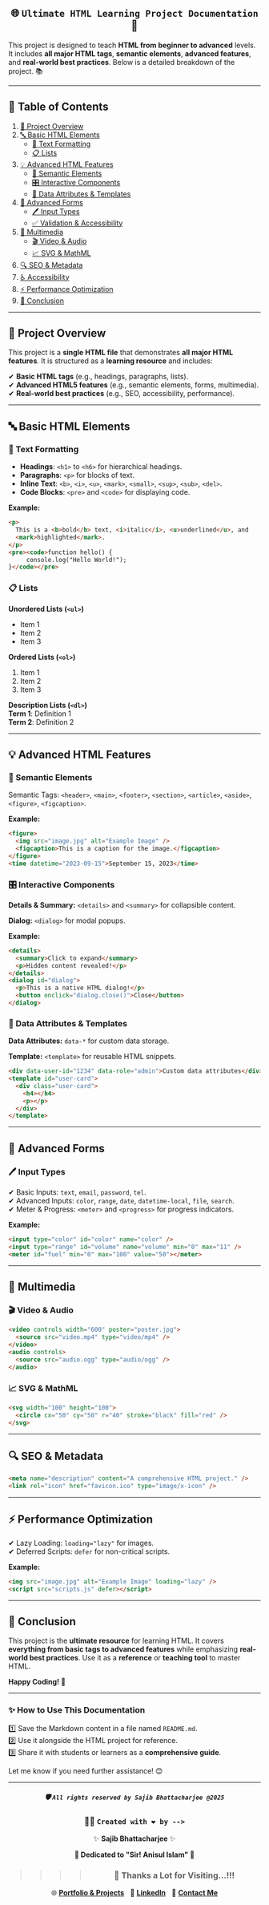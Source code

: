 <div align="center">
<!--
╔═══════════════════════════════════╗
║🌐 Ultimate HTML Learning Project Documentation 🚀 ║
╚═══════════════════════════════════╝
-->
   
## 🌐 `Ultimate HTML Learning Project Documentation` 🚀

</div>

This project is designed to teach **HTML from beginner to advanced** levels. It includes **all major HTML tags**, **semantic elements**, **advanced features**, and **real-world best practices**. Below is a detailed breakdown of the project. 📚

---

## 📖 Table of Contents

1. [📌 Project Overview](#-project-overview)
2. [🔤 Basic HTML Elements](#-basic-html-elements)
   - [📝 Text Formatting](#-text-formatting)
   - [📋 Lists](#-lists)
3. [💡 Advanced HTML Features](#-advanced-html-features)
   - [📌 Semantic Elements](#-semantic-elements)
   - [🎛️ Interactive Components](#-interactive-components)
   - [🔗 Data Attributes & Templates](#-data-attributes--templates)
4. [📝 Advanced Forms](#-advanced-forms)
   - [🖊️ Input Types](#-input-types)
   - [✅ Validation & Accessibility](#-validation--accessibility)
5. [🎥 Multimedia](#-multimedia)
   - [🎬 Video & Audio](#-video--audio)
   - [📈 SVG & MathML](#-svg--mathml)
6. [🔍 SEO & Metadata](#-seo--metadata)
7. [♿ Accessibility](#-accessibility)
8. [⚡ Performance Optimization](#-performance-optimization)
9. [🎯 Conclusion](#-conclusion)

---

## 📌 Project Overview

This project is a **single HTML file** that demonstrates **all major HTML features**. It is structured as a **learning resource** and includes:

✔ **Basic HTML tags** (e.g., headings, paragraphs, lists).  
✔ **Advanced HTML5 features** (e.g., semantic elements, forms, multimedia).  
✔ **Real-world best practices** (e.g., SEO, accessibility, performance).

---

## 🔤 Basic HTML Elements

### 📝 Text Formatting

- **Headings**: `<h1>` to `<h6>` for hierarchical headings.
- **Paragraphs**: `<p>` for blocks of text.
- **Inline Text**: `<b>`, `<i>`, `<u>`, `<mark>`, `<small>`, `<sup>`, `<sub>`, `<del>`.
- **Code Blocks**: `<pre>` and `<code>` for displaying code.

**Example:**

```html
<p>
  This is a <b>bold</b> text, <i>italic</i>, <u>underlined</u>, and
  <mark>highlighted</mark>.
</p>
<pre><code>function hello() {
     console.log("Hello World!");
}</code></pre>
```

### 📋 Lists

**Unordered Lists (`<ul>`)**

- Item 1
- Item 2
- Item 3

**Ordered Lists (`<ol>`)**

1. Item 1
2. Item 2
3. Item 3

**Description Lists (`<dl>`)**  
**Term 1**: Definition 1  
**Term 2**: Definition 2

---

## 💡 Advanced HTML Features

### 📌 Semantic Elements

Semantic Tags: `<header>`, `<main>`, `<footer>`, `<section>`, `<article>`, `<aside>`, `<figure>`, `<figcaption>`.

**Example:**

```html
<figure>
  <img src="image.jpg" alt="Example Image" />
  <figcaption>This is a caption for the image.</figcaption>
</figure>
<time datetime="2023-09-15">September 15, 2023</time>
```

### 🎛️ Interactive Components

**Details & Summary:** `<details>` and `<summary>` for collapsible content.

**Dialog:** `<dialog>` for modal popups.

**Example:**

```html
<details>
  <summary>Click to expand</summary>
  <p>Hidden content revealed!</p>
</details>
<dialog id="dialog">
  <p>This is a native HTML dialog!</p>
  <button onclick="dialog.close()">Close</button>
</dialog>
```

### 🔗 Data Attributes & Templates

**Data Attributes:** `data-*` for custom data storage.

**Template:** `<template>` for reusable HTML snippets.

```html
<div data-user-id="1234" data-role="admin">Custom data attributes</div>
<template id="user-card">
  <div class="user-card">
    <h4></h4>
    <p></p>
  </div>
</template>
```

---

## 📝 Advanced Forms

### 🖊️ Input Types

✔ Basic Inputs: `text`, `email`, `password`, `tel`.  
✔ Advanced Inputs: `color`, `range`, `date`, `datetime-local`, `file`, `search`.  
✔ Meter & Progress: `<meter>` and `<progress>` for progress indicators.

**Example:**

```html
<input type="color" id="color" name="color" />
<input type="range" id="volume" name="volume" min="0" max="11" />
<meter id="fuel" min="0" max="100" value="50"></meter>
```

---

## 🎥 Multimedia

### 🎬 Video & Audio

```html
<video controls width="600" poster="poster.jpg">
  <source src="video.mp4" type="video/mp4" />
</video>
<audio controls>
  <source src="audio.ogg" type="audio/ogg" />
</audio>
```

### 📈 SVG & MathML

```html
<svg width="100" height="100">
  <circle cx="50" cy="50" r="40" stroke="black" fill="red" />
</svg>
```

---

## 🔍 SEO & Metadata

```html
<meta name="description" content="A comprehensive HTML project." />
<link rel="icon" href="favicon.ico" type="image/x-icon" />
```

---

## ⚡ Performance Optimization

✔ Lazy Loading: `loading="lazy"` for images.  
✔ Deferred Scripts: `defer` for non-critical scripts.

**Example:**

```html
<img src="image.jpg" alt="Example Image" loading="lazy" />
<script src="scripts.js" defer></script>
```

---

## 🎯 Conclusion

This project is the **ultimate resource** for learning HTML. It covers **everything from basic tags to advanced features** while emphasizing **real-world best practices**. Use it as a **reference** or **teaching tool** to master HTML.

**Happy Coding! 🚀**

---

### ✨ **How to Use This Documentation**

1️⃣ Save the Markdown content in a file named `README.md`.  
2️⃣ Use it alongside the HTML project for reference.  
3️⃣ Share it with students or learners as a **comprehensive guide**.

Let me know if you need further assistance! 😊

---

<div align="center">

##### 🛡️ `All rights reserved by Sajib Bhattacharjee @2025`

### 👨‍💻 `Created with ❤️ by -->`

✨ **Sajib Bhattacharjee** ✨

**💖 Dedicated to "Sir! Anisul Islam" 💖**

> > > > ### 🙏 Thanks a Lot for Visiting...!!!

🌐 [**Portfolio & Projects**](https://github.com/Sajib-Bhattacharjee)  
💼 [**LinkedIn**](https://www.linkedin.com/in/sajib-bhattacharjee-42682a178/)  
📧 [**Contact Me**](mailto:sajibbhattacjarjee2000@gmail.com)

</div>
